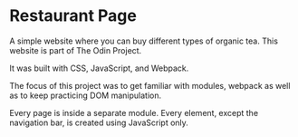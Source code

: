 # Restaurant Page

A simple website where you can buy different types of organic tea. This website is part of The Odin Project. 

It was built with CSS, JavaScript, and Webpack. 

The focus of this project was to get familiar with modules, webpack as well as to keep practicing DOM manipulation. 

Every page is inside a separate module. Every element, except the navigation bar, is created using JavaScript only.
